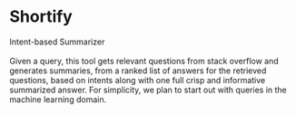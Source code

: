 # Shortify
Intent-based Summarizer
<br>
<br>
Given a query, this tool gets relevant questions from stack overflow and generates summaries, from a ranked list of answers for the retrieved questions, based on intents along with one full crisp and informative summarized answer. For simplicity, we plan to start out with queries in the machine learning domain.
